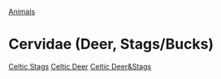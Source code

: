 [Animals](buck-3-animals.md)
# Cervidae (Deer, Stags/Bucks)
[Celtic Stags](stags-celtic.md)
[Celtic Deer](deer-celtic.md)
[Celtic Deer&Stags](deer&stags.md)